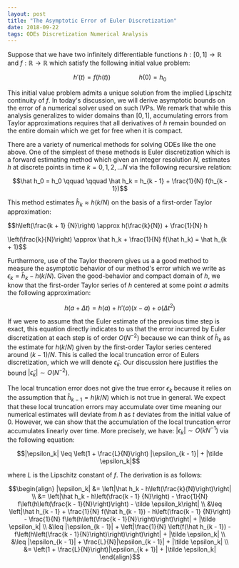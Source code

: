 ```yaml
---
layout: post
title: "The Asymptotic Error of Euler Discretization"
date: 2018-09-22
tags: ODEs Discretization Numerical Analysis
---
```


Suppose that we have two infinitely differentiable functions $h: [0,1] \rightarrow \mathbb{R}$ and $f: \mathbb{R} \rightarrow \mathbb{R}$ which satisfy the following initial value problem:

$$h'(t) = f(h(t)) \qquad \qquad  h(0) = h_0$$

This initial value problem admits a unique solution from the implied Lipschitz continuity of $f$. In today's discussion, we will derive asymptotic bounds on the error of a numerical solver used on such IVPs. We remark that while this analysis generalizes to wider domains than $[0,1]$, accumulating errors from Taylor approximations requires that all derivatives of $h$ remain bounded on the entire domain which we get for free when it is compact.

There are a variety of numerical methods for solving ODEs like the one above. One of the simplest of these methods is Euler discretization which is a forward estimating method which given an integer resolution $N$, estimates $h$ at discrete points in time $k = 0, 1, 2, \ldots N$ via the following recursive relation:

$$\hat h_0 = h_0 \qquad \qquad \hat h_k = h_{k - 1} + \frac{1}{N} f(h_{k - 1})$$

This method estimates $\hat h_k \approx h(k/N)$ on the basis of a first-order Taylor approximation:

$$h\left(\frac{k + 1} {N}\right) \approx h(\frac{k}{N}) + \frac{1}{N} h

\left(\frac{k}{N}\right) \approx \hat h_k + \frac{1}{N} f(\hat h_k) = \hat h_{k + 1}$$

Furthermore, use of the Taylor theorem gives us a a good method to measure the asymptotic behavior of our method's error which we write as $\epsilon_k = \hat h_k - h(k / N)$. Given the good-behavior and compact domain of $h$, we know  that the first-order Taylor series of $h$ centered at some point $a$ admits the following approximation:

$$h(a + \Delta t) = h(a) + h'(a) (x - a) + o(\Delta t^2)$$

If we were to assume that the Euler estimate of the previous time step is exact, this equation directly indicates to us that the error incurred by Euler discretization at each step is of order $O(N^{-2})$ because we can think of $\hat h_k$ as the estimate for $h(k / N)$ given by the first-order Taylor series centered around $({k - 1}) / N$. This is called the local truncation error of Eulers discretization, which we will denote $\tilde\epsilon_k$. Our discussion here justifies the bound $|\tilde\epsilon_k| \sim O(N^{-2})$.

The local truncation error does not give the true error $\epsilon_k$ because it relies on the assumption that $\hat h_{k-1} = h(k / N)$ which is not true in general. We expect that these local truncation errors may accumulate over time meaning our numerical estimates will deviate from $h$ as $t$ deviates from the initial value of $0$. However, we can show that the accumulation of the local truncation error accumulates linearly over time. More precisely, we have: $|\epsilon_k| \sim O(k N^{-1})$ via the following equation:

$$|\epsilon_k| \leq \left(1 + \frac{L}{N}\right) |\epsilon_{k - 1}| + |\tilde \epsilon_k|$$

where $L$ is the Lipschitz constant of $f$. The derivation is as follows:

$$\begin{align}
|\epsilon_k| &= \left|\hat h_k - h\left(\frac{k}{N}\right)\right| \\
&= \left|\hat h_k - h\left(\frac{k - 1} {N}\right) - \frac{1}{N} f\left(h\left(\frac{k - 1}{N}\right)\right) - \tilde \epsilon_k\right| \\
&\leq \left|\hat h_{k - 1} + \frac{1}{N} f(\hat h_{k - 1}) - h\left(\frac{k - 1} {N}\right) - \frac{1}{N} f\left(h\left(\frac{k - 1}{N}\right)\right)\right| + |\tilde \epsilon_k| \\
&\leq |\epsilon_{k - 1}| + \left|\frac{1}{N} \left(f(\hat h_{k - 1}) - f\left(h\left(\frac{k - 1}{N}\right)\right)\right)\right| + |\tilde \epsilon_k| \\
&\leq |\epsilon_{k - 1}| + \frac{L}{N}|\epsilon_{k - 1}| + |\tilde \epsilon_k| \\
&= \left(1 + \frac{L}{N}\right)|\epsilon_{k + 1}| + |\tilde \epsilon_k|
\end{align}$$

